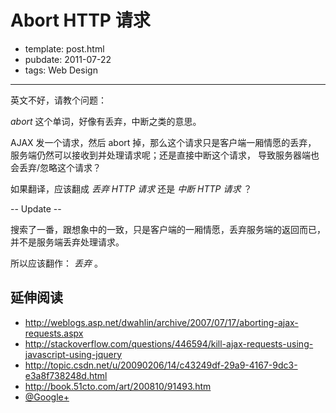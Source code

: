 
# Abort HTTP 请求

- template: post.html
- pubdate: 2011-07-22
- tags: Web Design

----


英文不好，请教个问题：

*abort* 这个单词，好像有丢弃，中断之类的意思。

AJAX 发一个请求，然后 abort 掉，那么这个请求只是客户端一厢情愿的丢弃，
服务端仍然可以接收到并处理请求呢；还是直接中断这个请求，
导致服务器端也会丢弃/忽略这个请求？

如果翻译，应该翻成 *丢弃 HTTP 请求* 还是 *中断 HTTP 请求* ？

-- Update --

搜索了一番，跟想象中的一致，只是客户端的一厢情愿，丢弃服务端的返回而已，
并不是服务端丢弃处理请求。

所以应该翻作： *丢弃* 。

## 延伸阅读

* http://weblogs.asp.net/dwahlin/archive/2007/07/17/aborting-ajax-requests.aspx
* http://stackoverflow.com/questions/446594/kill-ajax-requests-using-javascript-using-jquery
* http://topic.csdn.net/u/20090206/14/c43249df-29a9-4167-9dc3-e3a8f738248d.html
* http://book.51cto.com/art/200810/91493.htm
* [@Google+](https://plus.google.com/108314985261981078822/posts/6PF4sMpegXP)

